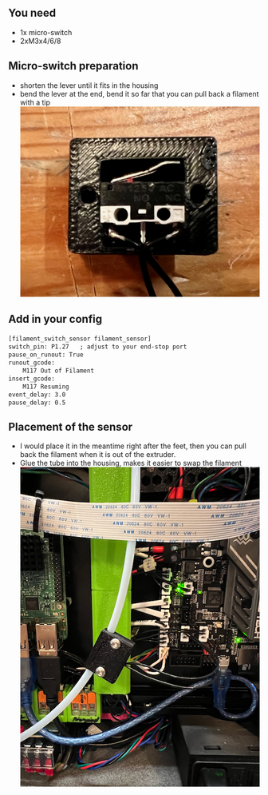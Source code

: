 ## You need
- 1x micro-switch
- 2xM3x4/6/8

## Micro-switch preparation
- shorten the lever until it fits in the housing
- bend the lever at the end, bend it so far that you can pull back a filament with a tip
![FilamentSensor](https://github.com/rovili/Voron0.1mods/blob/main/Pictures/IMG_0671.png)

## Add in your config
```
[filament_switch_sensor filament_sensor]
switch_pin: P1.27   ; adjust to your end-stop port
pause_on_runout: True
runout_gcode:
    M117 Out of Filament
insert_gcode:
    M117 Resuming
event_delay: 3.0 
pause_delay: 0.5  
```

## Placement of the sensor
- I would place it in the meantime right after the feet, then you can pull back the filament when it is out of the extruder.
- Glue the tube into the housing, makes it easier to swap the filament
![FilamentSensor](https://github.com/rovili/Voron0.1mods/blob/main/Pictures/IMG_0670.png)
